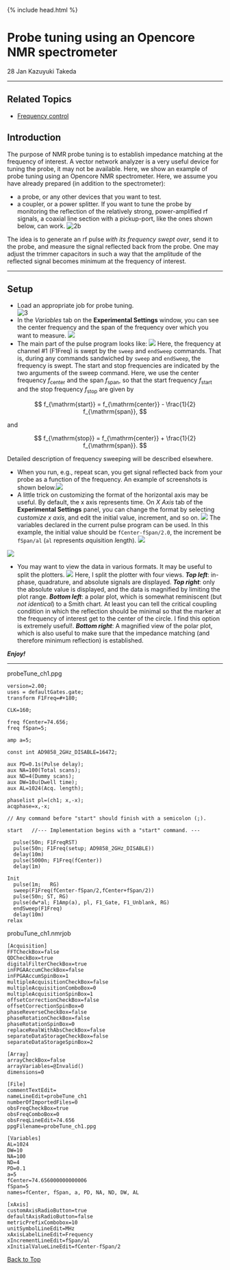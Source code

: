 {% include head.html %}
# Probe tuning using an Opencore NMR spectrometer

28 Jan Kazuyuki Takeda
- - -
## Related Topics
- [Frequency control](../dds2/dds2.md)  


## Introduction

The purpose of NMR probe tuning is to establish impedance matching at the frequency of interest. A vector network analyzer is a very useful device for tuning the probe, it may not be available. Here, we show an example of probe tuning using an Opencore NMR spectrometer. Here, we assume you have already prepared (in addition to the spectrometer):  

- a probe, or any other devices that you want to test.  
- a coupler, or a power splitter. If you want to tune the probe by monitoring the reflection of the relatively strong, power-amplified rf signals, a coaxial line section with a pickup-port, like the ones shown below, can work.
![2b](2b.png)


The idea is to generate an rf pulse *with its frequency swept over*, send it to the probe, and measure the signal reflected back from the probe. One may adjust the trimmer capacitors in such a way that the amplitude of the reflected signal becomes minimum at the frequency of interest.

- - -

## Setup
- Load an appropriate job for probe tuning.  
![3](3.png)
- In the *Variables* tab on the **Experimental Settings** window, you can see the center frequency and the span of the frequency over which you want to measure.  ![](4-5.png)
- The main part of the pulse program looks like: ![](6.png)
Here, the frequency at channel #1 (F1Freq) is swept by the `sweep` and `endSweep` commands. That is, during any commands sandwiched by `sweep` and `endSweep`, the frequency is swept. The start and stop frequencies are indicated by the two arguments of the sweep command. Here, we use the center frequency $f_{\mathrm{center}}$ and the span $f_{\mathrm{span}}$, so that the start frequency $f_{\mathrm{start}}$ and the stop frequency $f_{\mathrm{stop}}$ are given by

$$ f_{\mathrm{start}} = f_{\mathrm{center}} - \frac{1}{2} f_{\mathrm{span}}, $$

and

$$ f_{\mathrm{stop}} = f_{\mathrm{center}} + \frac{1}{2} f_{\mathrm{span}}. $$

Detailed description of frequency sweeping will be described elsewhere.  

- When you run, e.g., repeat scan, you get signal reflected back from your probe as a function of the frequency. An example of screenshots is shown below.![](7.png)
- A little trick on customizing the format of the horizontal axis may be useful. By default, the x axis represents time. On *X Axis* tab of the **Experimental Settings** panel, you can change the format by selecting *customize x axis*, and edit the initial value, increment, and so on. ![](8.png)
The variables declared in the current pulse program can be used. In this example, the initial value should be `fCenter-fSpan/2.0`, the increment be `fSpan/al` (`al` represents *a*quisition *l*ength). ![](9.png)

![](7-8.png)


- You may want to view the data in various formats. It may be useful to split the plotters. ![](10.png) Here, I split the plotter with four views. ***Top left***: in-phase, quadrature, and absolute signals are displayed. ***Top right***: only the absolute value is displayed, and the data is magnified by limiting the plot range. ***Bottom left***: a polar plot, which is somewhat reminiscent (but *not identical*) to a Smith chart. At least you can tell the critical coupling condition in which the reflection should be minimal so that the marker at the frequency of interest get to the center of the circle. I find this option is extremely useful!. ***Bottom right***: A magnified view of the polar plot, which is also useful to make sure that the impedance matching (and therefore minimum reflection) is established.

***Enjoy!***

- - -

probeTune_ch1.ppg
```
version=2.00;
uses = defaultGates.gate;
transform F1Freq=#+180;

CLK=160;

freq fCenter=74.656;
freq fSpan=5;

amp a=5;

const int AD9858_2GHz_DISABLE=16472;

aux PD=0.1s(Pulse delay);
aux NA=100(Total scans);
aux ND=4(Dummy scans);
aux DW=10u(Dwell time);
aux AL=1024(Acq. length);

phaselist pl=(ch1; x,-x);
acqphase=x,-x;

// Any command before "start" should finish with a semicolon (;).

start   //--- Implementation begins with a "start" command. ---

  pulse(50n; F1FreqRST)
  pulse(50n; F1Freq(setup; AD9858_2GHz_DISABLE))
  delay(10m)
  pulse(5000n; F1Freq(fCenter))
  delay(1m)

Init
  pulse(1m;   RG)
  sweep(F1Freq(fCenter-fSpan/2,fCenter+fSpan/2))
  pulse(50n; ST, RG)
  pulse(dw*al; F1Amp(a), pl, F1_Gate, F1_Unblank, RG)  
  endSweep(F1Freq)
  delay(10m)
relax   

```

probuTune_ch1.nmrjob
```
[Acquisition]
FFTCheckBox=false
QDCheckBox=true
digitalFilterCheckBox=true
inFPGAAccumCheckBox=false
inFPGAAccumSpinBox=1
multipleAcquisitionCheckBox=false
multipleAcquisitionComboBox=0
multipleAcquisitionSpinBox=1
offsetCorrectionCheckBox=false
offsetCorrectionSpinBox=0
phaseReverseCheckBox=false
phaseRotationCheckBox=false
phaseRotationSpinBox=0
replaceRealWithAbsCheckBox=false
separateDataStorageCheckBox=false
separateDataStorageSpinBox=2

[Array]
arrayCheckBox=false
arrayVariables=@Invalid()
dimensions=0

[File]
commentTextEdit=
nameLineEdit=probeTune_ch1
numberOfImportedFiles=0
obsFreqCheckBox=true
obsFreqComboBox=0
obsFreqLineEdit=74.656
ppgFilename=probeTune_ch1.ppg

[Variables]
AL=1024
DW=10
NA=100
ND=4
PD=0.1
a=5
fCenter=74.656000000000006
fSpan=5
names=fCenter, fSpan, a, PD, NA, ND, DW, AL

[xAxis]
customAxisRadioButton=true
defaultAxisRadioButton=false
metricPrefixCombobox=10
unitSymbolLineEdit=MHz
xAxisLabelLineEdit=Frequency
xIncrementLineEdit=fSpan/al
xInitialValueLineEdit=fCenter-fSpan/2
```

[Back to Top](../../index.md)

<!---
, resulting in the minimized reflection of the signal.
プローブチューニングを行う目的は、観測周波数においてインピーダンスを整合させて信号の反射強度を最小にすることにある。整合（マッチングマッチング）時には、ラジオ波信号の照射効率とともにNMR信号の検出効率も最適になる。
　ここではOpencore NMR(2)を用いたプローブチューニングの例を示す。
-->
